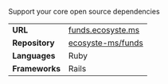 ---
---

Support your core open source dependencies

|||
|-|-|
|**URL**|[funds.ecosyste.ms](https://funds.ecosyste.ms)|
|**Repository**|[ecosyste-ms/funds](https://github.com/ecosyste-ms/funds)|
|**Languages**|Ruby|
|**Frameworks**|Rails|


